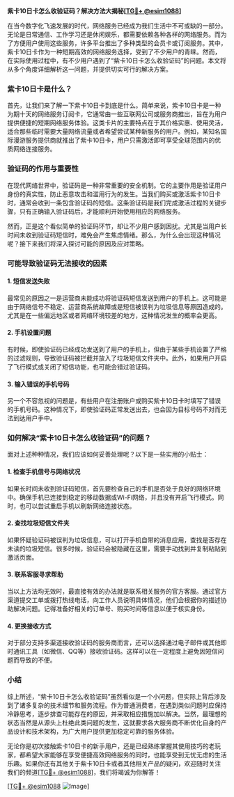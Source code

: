 **紫卡10日卡怎么收验证码？解决方法大揭秘[[TG💪+ @esim1088](https://t.me/s/esim1088)]**

在当今数字化飞速发展的时代，网络服务已经成为我们生活中不可或缺的一部分。无论是日常通信、工作学习还是休闲娱乐，都需要依赖各种各样的网络服务。而为了方便用户使用这些服务，许多平台推出了多种类型的会员卡或订阅服务。其中，紫卡10日卡作为一种短期高效的网络服务选择，受到了不少用户的青睐。然而，在实际使用过程中，有不少用户遇到了“紫卡10日卡怎么收验证码”的问题。本文将从多个角度详细解析这一问题，并提供切实可行的解决方案。

### 紫卡10日卡是什么？

首先，让我们来了解一下紫卡10日卡到底是什么。简单来说，紫卡10日卡是一种为期十天的网络服务订阅卡，它通常由一些互联网公司或服务商推出，旨在为用户提供便捷的短期网络服务体验。这类卡片的主要特点在于其价格实惠、使用灵活，适合那些临时需要大量网络流量或者希望尝试某种新服务的用户。例如，某知名国际漫游服务提供商就推出了紫卡10日卡，用户只需激活即可享受全球范围内的优质网络连接服务。

### 验证码的作用与重要性

在现代网络世界中，验证码是一种非常重要的安全机制。它的主要作用是验证用户身份的真实性，防止恶意攻击和滥用行为的发生。当我们购买或激活紫卡10日卡时，通常会收到一条包含验证码的短信。这条验证码是我们完成激活过程的关键步骤，只有正确输入验证码后，才能顺利开始使用相应的网络服务。

然而，正是这个看似简单的验证码环节，却让不少用户感到困扰。尤其是当用户长时间未收到验证码短信时，难免会产生焦虑情绪。那么，为什么会出现这种情况呢？接下来我们将深入探讨可能的原因及应对策略。

### 可能导致验证码无法接收的因素

#### 1. 短信发送失败

最常见的原因之一是运营商未能成功将验证码短信发送到用户的手机上。这可能是由于网络信号不稳定、运营商系统故障或是短信被误判为垃圾信息等原因造成的。尤其是在一些偏远地区或者网络环境较差的地方，这种情况发生的概率会更高。

#### 2. 手机设置问题

有时候，即使验证码已经成功发送到了用户的手机上，但由于某些手机设置了严格的过滤规则，导致验证码被拦截并放入了垃圾短信文件夹中。此外，如果用户开启了飞行模式或关闭了短信功能，也可能会错过验证码。

#### 3. 输入错误的手机号码

另一个不容忽视的问题是，有些用户在注册账户或购买紫卡10日卡时填写了错误的手机号码。这种情况下，即使验证码正常发送出去，也会因为目标号码不对而无法到达用户手中。

### 如何解决“紫卡10日卡怎么收验证码”的问题？

面对上述种种情况，我们应该如何妥善处理呢？以下是一些实用的小贴士：

#### 1. 检查手机信号与网络状况

如果长时间未收到验证码短信，首先要检查自己的手机是否处于良好的网络环境中。确保手机已连接到稳定的移动数据或Wi-Fi网络，并且没有开启飞行模式。同时，也可以尝试重启手机以刷新网络连接状态。

#### 2. 查找垃圾短信文件夹

如果怀疑验证码被误判为垃圾信息，可以打开手机自带的消息应用，查找是否存在未读的垃圾短信。很多时候，验证码会被隐藏在这里，需要手动找到并复制粘贴到激活页面。

#### 3. 联系客服寻求帮助

当以上方法均无效时，最直接有效的办法就是联系相关服务的官方客服。通过官方渠道提交工单或拨打热线电话，向工作人员说明具体情况，他们会根据你的描述协助解决问题。记得准备好相关的订单号、购买时间等信息以便于核实身份。

#### 4. 更换接收方式

对于部分支持多渠道接收验证码的服务商而言，还可以选择通过电子邮件或其他即时通讯工具（如微信、QQ等）接收验证码。这样可以在一定程度上避免因短信问题而导致的不便。

### 小结

综上所述，“紫卡10日卡怎么收验证码”虽然看似是一个小问题，但实际上背后涉及到了诸多复杂的技术细节和服务流程。作为普通消费者，在遇到类似问题时应保持冷静思考，逐步排查可能存在的原因，并采取相应措施加以解决。当然，最理想的状态当然是从源头上杜绝此类问题的发生，这就要求各大服务商不断优化自身的产品设计和技术架构，为广大用户提供更加稳定可靠的服务体验。

无论你是初次接触紫卡10日卡的新手用户，还是已经熟练掌握其使用技巧的老玩家，都希望大家能够在享受便捷高效网络服务的同时，也能享受到无忧无虑的生活乐趣。如果你还有其他关于紫卡10日卡或者其他相关产品的疑问，欢迎随时关注我们的频道[[TG💪+ @esim1088](https://t.me/s/esim1088)]，我们将竭诚为你解答！

[[TG💪+ @esim1088](https://t.me/s/esim1088) ![Image](https://i.postimg.cc/4NQfJmqS/Snipaste-2025-05-13-00-14-12.png)]